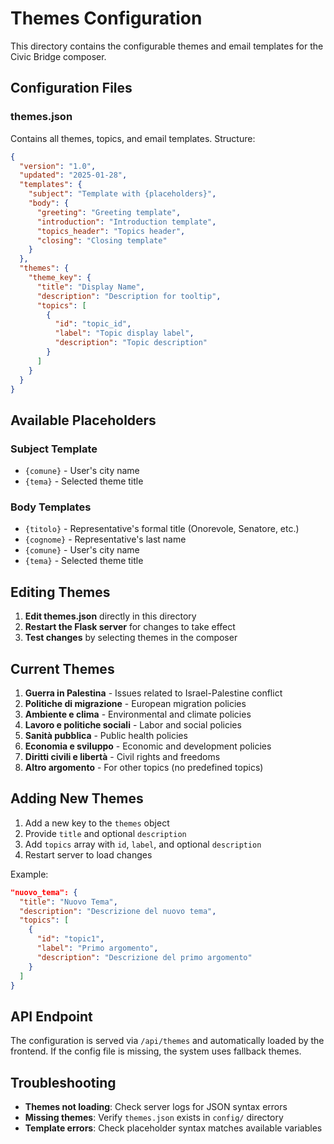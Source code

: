 # Themes Configuration

This directory contains the configurable themes and email templates for the Civic Bridge composer.

## Configuration Files

### themes.json
Contains all themes, topics, and email templates. Structure:

```json
{
  "version": "1.0",
  "updated": "2025-01-28",
  "templates": {
    "subject": "Template with {placeholders}",
    "body": {
      "greeting": "Greeting template",
      "introduction": "Introduction template",
      "topics_header": "Topics header",
      "closing": "Closing template"
    }
  },
  "themes": {
    "theme_key": {
      "title": "Display Name",
      "description": "Description for tooltip",
      "topics": [
        {
          "id": "topic_id",
          "label": "Topic display label",
          "description": "Topic description"
        }
      ]
    }
  }
}
```

## Available Placeholders

### Subject Template
- `{comune}` - User's city name
- `{tema}` - Selected theme title

### Body Templates
- `{titolo}` - Representative's formal title (Onorevole, Senatore, etc.)
- `{cognome}` - Representative's last name  
- `{comune}` - User's city name
- `{tema}` - Selected theme title

## Editing Themes

1. **Edit themes.json** directly in this directory
2. **Restart the Flask server** for changes to take effect
3. **Test changes** by selecting themes in the composer

## Current Themes

1. **Guerra in Palestina** - Issues related to Israel-Palestine conflict
2. **Politiche di migrazione** - European migration policies
3. **Ambiente e clima** - Environmental and climate policies  
4. **Lavoro e politiche sociali** - Labor and social policies
5. **Sanità pubblica** - Public health policies
6. **Economia e sviluppo** - Economic and development policies
7. **Diritti civili e libertà** - Civil rights and freedoms
8. **Altro argomento** - For other topics (no predefined topics)

## Adding New Themes

1. Add a new key to the `themes` object
2. Provide `title` and optional `description`
3. Add `topics` array with `id`, `label`, and optional `description`
4. Restart server to load changes

Example:
```json
"nuovo_tema": {
  "title": "Nuovo Tema",
  "description": "Descrizione del nuovo tema",
  "topics": [
    {
      "id": "topic1",
      "label": "Primo argomento", 
      "description": "Descrizione del primo argomento"
    }
  ]
}
```

## API Endpoint

The configuration is served via `/api/themes` and automatically loaded by the frontend. If the config file is missing, the system uses fallback themes.

## Troubleshooting

- **Themes not loading**: Check server logs for JSON syntax errors
- **Missing themes**: Verify `themes.json` exists in `config/` directory
- **Template errors**: Check placeholder syntax matches available variables